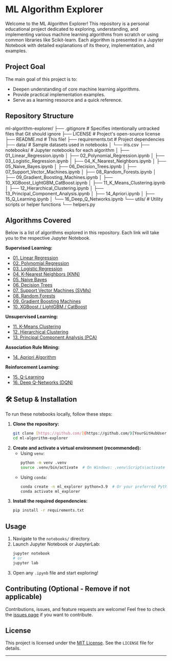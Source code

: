 # ML Algorithm Explorer 

Welcome to the ML Algorithm Explorer! This repository is a personal educational project dedicated to exploring, understanding, and implementing various machine learning algorithms from scratch or using common libraries like Scikit-learn. Each algorithm is presented in a Jupyter Notebook with detailed explanations of its theory, implementation, and examples.

## Project Goal

The main goal of this project is to:
* Deepen understanding of core machine learning algorithms.
* Provide practical implementation examples.
* Serve as a learning resource and a quick reference.

## Repository Structure
ml-algorithm-explorer/
├── .gitignore          # Specifies intentionally untracked files that Git should ignore
├── LICENSE             # Project's open-source license
├── README.md           # This file!
├── requirements.txt    # Project dependencies
├── data/               # Sample datasets used in notebooks
│   └── iris.csv
├── notebooks/          # Jupyter notebooks for each algorithm
│   ├── 01_Linear_Regression.ipynb
│   ├── 02_Polynomial_Regression.ipynb
│   ├── 03_Logistic_Regression.ipynb
│   ├── 04_K_Nearest_Neighbors.ipynb
│   ├── 05_Naive_Bayes.ipynb
│   ├── 06_Decision_Trees.ipynb
│   ├── 07_Support_Vector_Machines.ipynb
│   ├── 08_Random_Forests.ipynb
│   ├── 09_Gradient_Boosting_Machines.ipynb
│   ├── 10_XGBoost_LightGBM_CatBoost.ipynb
│   ├── 11_K_Means_Clustering.ipynb
│   ├── 12_Hierarchical_Clustering.ipynb
│   ├── 13_Principal_Component_Analysis.ipynb
│   ├── 14_Apriori.ipynb
│   ├── 15_Q_Learning.ipynb
│   └── 16_Deep_Q_Networks.ipynb
└── utils/              # Utility scripts or helper functions
└── helpers.py

## Algorithms Covered

Below is a list of algorithms explored in this repository. Each link will take you to the respective Jupyter Notebook.

**Supervised Learning:**
* [01. Linear Regression](./notebooks/01_Linear_Regression.ipynb)
* [02. Polynomial Regression](./notebooks/02_Polynomial_Regression.ipynb)
* [03. Logistic Regression](./notebooks/03_Logistic_Regression.ipynb)
* [04. K-Nearest Neighbors (KNN)](./notebooks/04_K_Nearest_Neighbors.ipynb)
* [05. Naive Bayes](./notebooks/05_Naive_Bayes.ipynb)
* [06. Decision Trees](./notebooks/06_Decision_Trees.ipynb)
* [07. Support Vector Machines (SVMs)](./notebooks/07_Support_Vector_Machines.ipynb)
* [08. Random Forests](./notebooks/08_Random_Forests.ipynb)
* [09. Gradient Boosting Machines](./notebooks/09_Gradient_Boosting_Machines.ipynb)
* [10. XGBoost / LightGBM / CatBoost](./notebooks/10_XGBoost_LightGBM_CatBoost.ipynb)

**Unsupervised Learning:**
* [11. K-Means Clustering](./notebooks/11_K_Means_Clustering.ipynb)
* [12. Hierarchical Clustering](./notebooks/12_Hierarchical_Clustering.ipynb)
* [13. Principal Component Analysis (PCA)](./notebooks/13_Principal_Component_Analysis.ipynb)

**Association Rule Mining:**
* [14. Apriori Algorithm](./notebooks/14_Apriori.ipynb)

**Reinforcement Learning:**
* [15. Q-Learning](./notebooks/15_Q_Learning.ipynb)
* [16. Deep Q-Networks (DQN)](./notebooks/16_Deep_Q_Networks.ipynb)

## 🛠️ Setup & Installation

To run these notebooks locally, follow these steps:

1.  **Clone the repository:**
    ```bash
    git clone [https://github.com/](https://github.com/)[YourGitHubUsername]/ml-algorithm-explorer.git
    cd ml-algorithm-explorer
    ```
2.  **Create and activate a virtual environment (recommended):**
    * Using `venv`:
        ```bash
        python -m venv .venv
        source .venv/bin/activate  # On Windows: .venv\Scripts\activate
        ```
    * Using `conda`:
        ```bash
        conda create -n ml_explorer python=3.9  # Or your preferred Python version
        conda activate ml_explorer
        ```
3.  **Install the required dependencies:**
    ```bash
    pip install -r requirements.txt
    ```

## Usage

1.  Navigate to the `notebooks/` directory.
2.  Launch Jupyter Notebook or JupyterLab:
    ```bash
    jupyter notebook
    # or
    jupyter lab
    ```
3.  Open any `.ipynb` file and start exploring!

## Contributing (Optional - Remove if not applicable)

Contributions, issues, and feature requests are welcome! Feel free to check the [issues page](https://github.com/[YourGitHubUsername]/ml-algorithm-explorer/issues) if you want to contribute.

## License

This project is licensed under the [MIT License](./LICENSE). See the `LICENSE` file for details.

---
